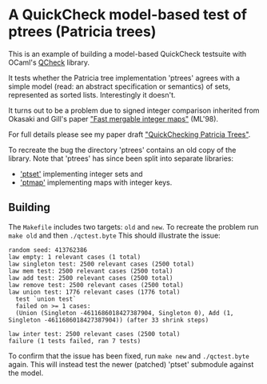 A QuickCheck model-based test of ptrees (Patricia trees)
========================================================

This is an example of building a model-based QuickCheck testsuite with
OCaml's [QCheck](https://github.com/c-cube/qcheck/) library.

It tests whether the Patricia tree implementation 'ptrees' agrees with
a simple model (read: an abstract specification or semantics) of sets,
represented as sorted lists. Interestingly it doesn't.

It turns out to be a problem due to signed integer comparison
inherited from Okasaki and Gill's paper ["Fast mergable integer maps"](http://ittc.ku.edu/~andygill/papers/IntMap98.pdf) (ML'98).

For full details please see my paper draft ["QuickChecking Patricia Trees"](http://janmidtgaard.dk/papers/Midtgaard%3a17.pdf).

To recreate the bug the directory 'ptrees' contains an old copy of the
library. Note that 'ptrees' has since been split into separate libraries:
  - ['ptset'](https://github.com/backtracking/ptset) implementing integer sets and
  - ['ptmap'](https://github.com/backtracking/ptmap) implementing maps with integer keys.


Building
--------

The `Makefile` includes two targets: `old` and `new`.
To recreate the problem run `make old` and then `./qctest.byte`
This should illustrate the issue:

    random seed: 413762386
    law empty: 1 relevant cases (1 total)
    law singleton test: 2500 relevant cases (2500 total)
    law mem test: 2500 relevant cases (2500 total)
    law add test: 2500 relevant cases (2500 total)
    law remove test: 2500 relevant cases (2500 total)
    law union test: 1776 relevant cases (1776 total)
      test `union test`
      failed on >= 1 cases:
      (Union (Singleton -4611686018427387904, Singleton 0), Add (1, Singleton -4611686018427387904)) (after 33 shrink steps)
      
    law inter test: 2500 relevant cases (2500 total)
    failure (1 tests failed, ran 7 tests)


To confirm that the issue has been fixed, run `make new` and
`./qctest.byte` again. This will instead test the newer (patched)
'ptset' submodule against the model.
